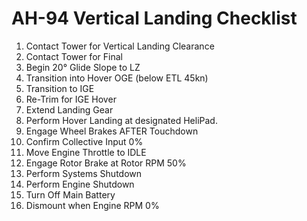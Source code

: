 # AH-94 Vertical Landing Checklist

1. Contact Tower for Vertical Landing Clearance
2. Contact Tower for Final
3. Begin 20° Glide Slope to LZ
4. Transition into Hover OGE (below ETL 45kn)
5. Transition to IGE
6. Re-Trim for IGE Hover
7. Extend Landing Gear
8. Perform Hover Landing at designated HeliPad.
9. Engage Wheel Brakes AFTER Touchdown
10. Confirm Collective Input 0%
11. Move Engine Throttle to IDLE
12. Engage Rotor Brake at Rotor RPM 50%
13. Perform Systems Shutdown
14. Perform Engine Shutdown
15. Turn Off Main Battery
16. Dismount when Engine RPM 0%

<br>
